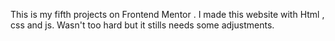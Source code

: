 This is my fifth projects on Frontend Mentor . 
I made this website with Html , css and js.
Wasn't too hard but it stills needs some adjustments.
